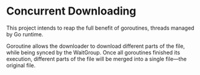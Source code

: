 # Concurrent Downloading

This project intends to reap the full benefit of goroutines, threads managed by Go runtime.

Goroutine allows the downloader to download different parts of the file, while being synced by the WaitGroup.
Once all goroutines finished its execution, different parts of the file will be merged into a single file—the original file.
